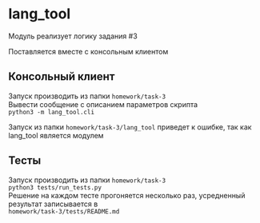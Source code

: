 # lang_tool
Модуль реализует логику задания #3

Поставляется вместе с консольным клиентом

## Консольный клиент
Запуск производить из папки `homework/task-3`<br>
Вывести сообщение с описанием параметров скрипта<br>
`python3 -m lang_tool.cli`

Запуск из папки `homework/task-3/lang_tool` приведет к ошибке, так как
lang_tool является модулем

## Тесты
Запуск производить из папки `homework/task-3`<br>
`python3 tests/run_tests.py` <br>
Решение на каждом тесте прогоняется несколько раз,
усредненный результат записывается в <br>
`homework/task-3/tests/README.md`

